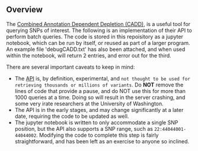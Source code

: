 ## Overview
The [Combined Annotation Dependent Depletion (CADD)](), is a useful tool for querying SNPs of interest. The following is an implementation of their API to perform batch queries.  The code is stored in this repoisitory as a jupyter notebook, which can be run by itself, or reused as part of a larger program. An example file 'debugCADD.txt' has also been attached, and when used within the notebook, will return 2 entries, and error out for the third.

There are several important caveats to keep in mind:
* The [API](https://cadd.gs.washington.edu/api) is, by definition, experimental, and `not thought to be used for retrieving thousands or millions of variants`. Do **NOT** remove the lines of code that provide a pause, and do NOT use this for more than 1000 queries at a time. Doing so will result in the server crashing, and some very irate researchers at the University of Washington.
* The API is in the early stages, and may change significantly at a later date, requiring the code to be updated as well.
* The jupyter notebook is written to only accommodate a single SNP position, but the API also supports a SNP range, such as `22:44044001-44044002`. Modifying the code to complete this step is fairly straightforward, and has been left as an exercise to anyone so inclined.
